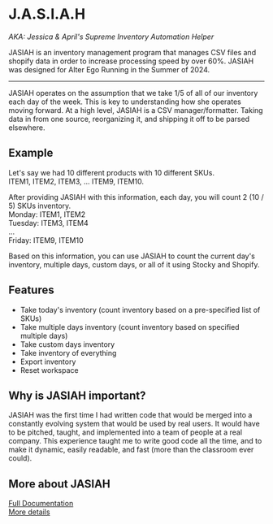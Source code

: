 # J.A.S.I.A.H 
*AKA: Jessica & April's Supreme Inventory Automation Helper*

JASIAH is an inventory management program that manages CSV files and shopify data in order to increase processing speed by over 60%. JASIAH was designed for Alter Ego Running in the Summer of 2024. 

---

JASIAH operates on the assumption that we take 1/5 of all of our inventory each day of the week. This is key to understanding how she operates moving forward. At a high level, JASIAH is a CSV manager/formatter. Taking data in from one source, reorganizing it, and shipping it off to be parsed elsewhere.

## Example
Let's say we had 10 different products with 10 different SKUs.  
ITEM1, ITEM2, ITEM3, ... ITEM9, ITEM10.  

After providing JASIAH with this information, each day, you will count 2 (10 / 5) SKUs inventory.  
Monday: ITEM1, ITEM2  
Tuesday: ITEM3, ITEM4  
...  
Friday: ITEM9, ITEM10  

Based on this information, you can use JASIAH to count the current day's inventory, multiple days, custom days, or all of it using Stocky and Shopify.  

## Features
- Take today's inventory (count inventory based on a pre-specified list of SKUs)
- Take multiple days inventory (count inventory based on specified multiple days)
- Take custom days inventory
- Take inventory of everything
- Export inventory
- Reset workspace

## Why is JASIAH important?
JASIAH was the first time I had written code that would be merged into a constantly evolving system that would be used by real users. It would have to be pitched, taught, and implemented into a team of people at a real company. This experience taught me to write good code all the time, and to make it dynamic, easily readable, and fast (more than the classroom ever could).


## More about JASIAH
[Full Documentation](https://drive.google.com/file/d/1EgmEu6AO8Dy6rzDqS4q0sFzLDdmlUi_m/view?usp=sharing)  
[More details](https://aidenredmond.com/JASIAH)
